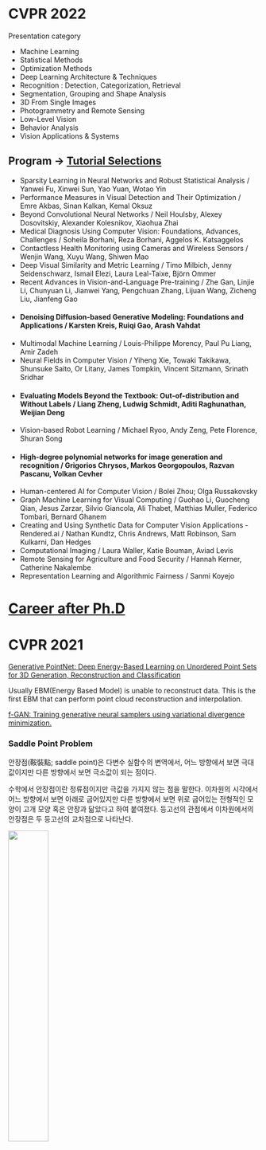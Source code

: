 # CVPR 2022

Presentation category

* Machine Learning
* Statistical Methods
* Optimization Methods
* Deep Learning Architecture & Techniques
* Recognition : Detection, Categorization, Retrieval
* Segmentation, Grouping and Shape Analysis
* 3D From Single Images
* Photogrammetry and Remote Sensing
* Low-Level Vision
* Behavior Analysis
* Vision Applications & Systems

## Program -> [Tutorial Selections](https://cvpr2022.thecvf.com/tutorial-selections)

* Sparsity Learning in Neural Networks and Robust Statistical Analysis / Yanwei Fu, Xinwei Sun, Yao Yuan, Wotao Yin
* Performance Measures in Visual Detection and Their Optimization / Emre Akbas, Sinan Kalkan, Kemal Oksuz
* Beyond Convolutional Neural Networks / Neil Houlsby, Alexey Dosovitskiy, Alexander Kolesnikov, Xiaohua Zhai
* Medical Diagnosis Using Computer Vision: Foundations, Advances, Challenges / Soheila Borhani, Reza Borhani, Aggelos K. Katsaggelos
* Contactless Health Monitoring using Cameras and Wireless Sensors / Wenjin Wang, Xuyu Wang, Shiwen Mao
* Deep Visual Similarity and Metric Learning / Timo Milbich, Jenny Seidenschwarz, Ismail Elezi, Laura Leal-Taixe, Björn Ommer
* Recent Advances in Vision-and-Language Pre-training / Zhe Gan, Linjie Li, Chunyuan Li, Jianwei Yang, Pengchuan Zhang, Lijuan Wang, Zicheng Liu, Jianfeng Gao
* #### Denoising Diffusion-based Generative Modeling: Foundations and Applications / Karsten Kreis, Ruiqi Gao, Arash Vahdat
* Multimodal Machine Learning / Louis-Philippe Morency, Paul Pu Liang, Amir Zadeh
* Neural Fields in Computer Vision / Yiheng Xie, Towaki Takikawa, Shunsuke Saito, Or Litany, James Tompkin, Vincent Sitzmann, Srinath Sridhar
* #### Evaluating Models Beyond the Textbook: Out-of-distribution and Without Labels / Liang Zheng, Ludwig Schmidt, Aditi Raghunathan, Weijian Deng
* Vision-based Robot Learning / Michael Ryoo, Andy Zeng, Pete Florence, Shuran Song
* #### High-degree polynomial networks for image generation and recognition / Grigorios Chrysos, Markos Georgopoulos, Razvan Pascanu, Volkan Cevher
* Human-centered AI for Computer Vision / Bolei Zhou; Olga Russakovsky
* Graph Machine Learning for Visual Computing / Guohao Li, Guocheng Qian, Jesus Zarzar, Silvio Giancola, Ali Thabet, Matthias Muller, Federico Tombari, Bernard Ghanem
* Creating and Using Synthetic Data for Computer Vision Applications - Rendered.ai / Nathan Kundtz, Chris Andrews, Matt Robinson, Sam Kulkarni, Dan Hedges
* Computational Imaging / Laura Waller, Katie Bouman, Aviad Levis
* Remote Sensing for Agriculture and Food Security / Hannah Kerner, Catherine Nakalembe
* Representation Learning and Algorithmic Fairness / Sanmi Koyejo

# [Career after Ph.D](https://cvpr2022.thecvf.com/jobs?page=1)

# CVPR 2021

[Generative PointNet: Deep Energy-Based Learning on Unordered Point Sets for 3D Generation, Reconstruction and Classification](https://openaccess.thecvf.com/content/CVPR2021/papers/Xie_Generative_PointNet_Deep_Energy-Based_Learning_on_Unordered_Point_Sets_for_CVPR_2021_paper.pdf)

Usually EBM(Energy Based Model) is unable to reconstruct data. This is the first EBM that can perform point cloud reconstruction and interpolation.

[f-GAN: Training generative neural samplers using variational divergence minimization.](https://arxiv.org/pdf/1606.00709.pdf)

### Saddle Point Problem

안장점(鞍裝點; saddle point)은 다변수 실함수의 변역에서, 어느 방향에서 보면 극대값이지만 다른 방향에서 보면 극소값이 되는 점이다.

수학에서 안장점이란 정류점이지만 극값을 가지지 않는 점을 말한다. 이차원의 시각에서 어느 방향에서 보면 아래로 굽어있지만 다른 방향에서 보면 위로 굽어있는 전형적인 모양이 고개 모양 혹은 안장과 닮았다고 하여 붙여졌다. 등고선의 관점에서 이차원에서의 안장점은 두 등고선의 교차점으로 나타난다.

<img src="https://github.com/hyeseongkim0/CVPR/blob/main/images/saddle point.PNG" width="40%">

